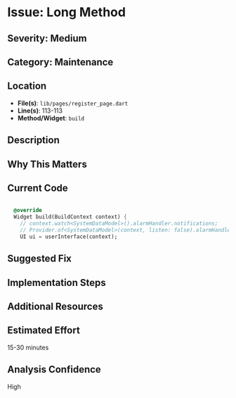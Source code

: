 # Issue: Long Method

## Severity: Medium

## Category: Maintenance

## Location
- **File(s)**: `lib/pages/register_page.dart`
- **Line(s)**: 113-113
- **Method/Widget**: `build`

## Description


## Why This Matters


## Current Code
```dart

  @override
  Widget build(BuildContext context) {
    // context.watch<SystemDataModel>().alarmHandler.notifications;
    // Provider.of<SystemDataModel>(context, listen: false).alarmHandler.showAlarmBanners(context);
    UI ui = userInterface(context);
```

## Suggested Fix


## Implementation Steps


## Additional Resources


## Estimated Effort
15-30 minutes

## Analysis Confidence
High
